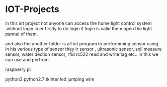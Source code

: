 # IOT-Projects



in this iot project not anyone can access the home light control system .wtihout login
in er firstly  to do login if login is valid them open the light pannel of them.

and also the another folder is all iot program to perfromming sensor using.
in his verious type of sensor they ir sensor , ultrasonic sensor, soil measure sensor, water dection sensor, rfid rc522 read and write tag 
etc..
in this we can use and perfrom.



raspberry pi

python3
python2.7
tkinter 
led 
jumping wire


